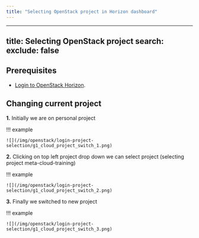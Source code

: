 ```yaml
---
title: "Selecting OpenStack project in Horizon dashboard"
---
```

---

title: Selecting OpenStack project
search:
  exclude: false
---
## Prerequisites

- [Login to OpenStack Horizon](./accessing-openstack-dashboard.md).

## Changing current project


**1.** Initially we are on personal project

!!! example

    ![](/img/openstack/login-project-selection/g1_cloud_project_switch_1.png)

**2.** Clicking on top left project drop down we can select project (selecting project meta-cloud-training)

!!! example

    ![](/img/openstack/login-project-selection/g1_cloud_project_switch_2.png)

**3.** Finally we switched to new project

!!! example

    ![](/img/openstack/login-project-selection/g1_cloud_project_switch_3.png)
